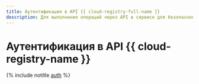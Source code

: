 ```yaml
---
title: Аутентификация в API {{ cloud-registry-full-name }}
description: Для выполнения операций через API в сервисе для безопасного хранения артефактов программного обеспечения – {{ cloud-registry-full-name }}, необходимо получить IAM-токен для своего аккаунта.
---
```


# Аутентификация в API {{ cloud-registry-name }}

{% include notitle [auth](../../_includes/authentication.md) %}
